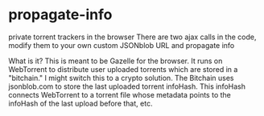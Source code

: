 # propagate-info
private torrent trackers in the browser
There are two ajax calls in the code, modify them to your own custom JSONblob URL and propagate info

What is it?
This is meant to be Gazelle for the browser. It runs on WebTorrent to distribute user uploaded torrents which are stored in a "bitchain." I might switch this to a crypto solution. The Bitchain uses jsonblob.com to store the last uploaded torrent infoHash. This infoHash connects WebTorrent to a torrent file whose metadata points to the infoHash of the last upload before that, etc.
